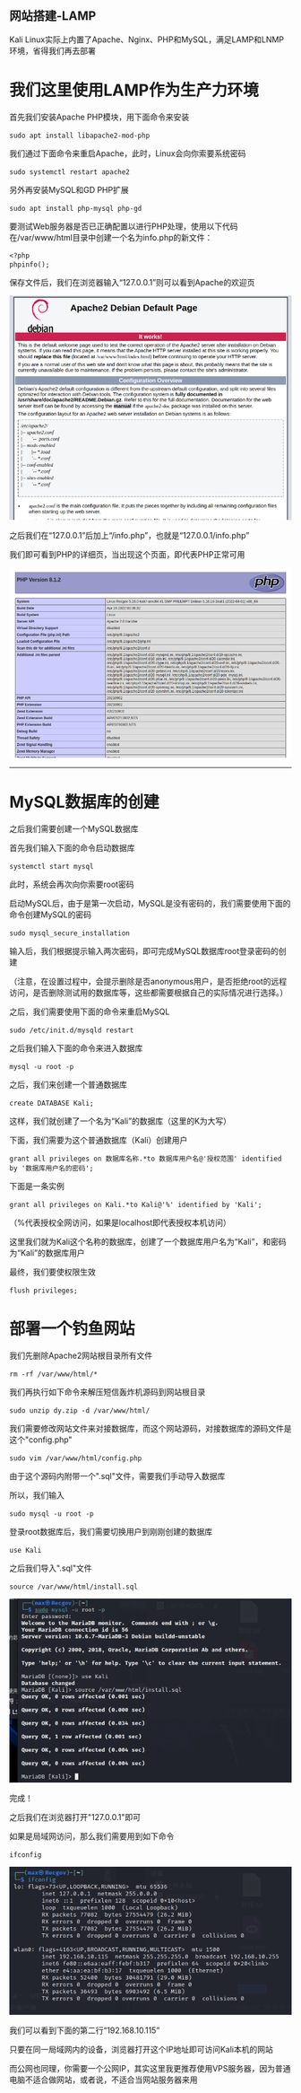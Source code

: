 ## 网站搭建-LAMP

Kali Linux实际上内置了Apache、Nginx、PHP和MySQL，满足LAMP和LNMP环境，省得我们再去部署

# 我们这里使用LAMP作为生产力环境

首先我们安装Apache PHP模块，用下面命令来安装

`sudo apt install libapache2-mod-php`

我们通过下面命令来重启Apache，此时，Linux会向你索要系统密码

`sudo systemctl restart apache2`

另外再安装MySQL和GD PHP扩展

`sudo apt install php-mysql php-gd`

要测试Web服务器是否已正确配置以进行PHP处理，使用以下代码在/var/www/html目录中创建一个名为info.php的新文件：

```
<?php
phpinfo();

```
保存文件后，我们在浏览器输入“127.0.0.1”则可以看到Apache的欢迎页

![1](img/1.png)

之后我们在“127.0.0.1”后加上“/info.php”，也就是“127.0.0.1/info.php”

我们即可看到PHP的详细页，当出现这个页面，即代表PHP正常可用

![2](img/2.png)

----

# MySQL数据库的创建

之后我们需要创建一个MySQL数据库

首先我们输入下面的命令启动数据库

`systemctl start mysql`

此时，系统会再次向你索要root密码

启动MySQL后，由于是第一次启动，MySQL是没有密码的，我们需要使用下面的命令创建MySQL的密码

`sudo mysql_secure_installation`

输入后，我们根据提示输入两次密码，即可完成MySQL数据库root登录密码的创建

（注意，在设置过程中，会提示删除是否anonymous用户，是否拒绝root的远程访问，是否删除测试用的数据库等，这些都需要根据自己的实际情况进行选择。）

之后，我们需要使用下面的命令来重启MySQL

`sudo /etc/init.d/mysqld restart`

之后我们输入下面的命令来进入数据库

`mysql -u root -p`

之后，我们来创建一个普通数据库

`create DATABASE Kali;`

这样，我们就创建了一个名为“Kali”的数据库（这里的K为大写）

下面，我们需要为这个普通数据库（Kali）创建用户

`grant all privileges on 数据库名称.*to 数据库用户名@'授权范围' identified by '数据库用户名的密码';`

下面是一条实例

`grant all privileges on Kali.*to Kali@'%' identified by 'Kali';`

（%代表授权全网访问，如果是localhost即代表授权本机访问）

这里我们就为Kali这个名称的数据库，创建了一个数据库用户名为“Kali”，和密码为“Kali”的数据库用户

最终，我们要使权限生效

`flush privileges;`

# 部署一个钓鱼网站

我们先删除Apache2网站根目录所有文件

`rm -rf /var/www/html/*`

我们再执行如下命令来解压短信轰炸机源码到网站根目录

`sudo unzip dy.zip -d /var/www/html/`

我们需要修改网站文件来对接数据库，而这个网站源码，对接数据库的源码文件是这个"config.php"

`sudo vim /var/www/html/config.php`

由于这个源码内附带一个".sql"文件，需要我们手动导入数据库

所以，我们输入

`sudo mysql -u root -p`

登录root数据库后，我们需要切换用户到刚刚创建的数据库

`use Kali`

之后我们导入".sql"文件

`source /var/www/html/install.sql`

![3](img/3.png)

完成！

之后我们在浏览器打开"127.0.0.1"即可

如果是局域网访问，那么我们需要用到如下命令

`ifconfig`

![4](img/4.png)

我们可以看到下面的第二行“192.168.10.115”

只要在同一局域网内的设备，浏览器打开这个IP地址即可访问Kali本机的网站

而公网也同理，你需要一个公网IP，其实这里我更推荐使用VPS服务器，因为普通电脑不适合做网站，或者说，不适合当网站服务器来用
